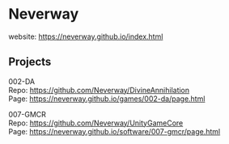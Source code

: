 # Neverway
website: https://neverway.github.io/index.html

__Projects__
--
002-DA
<br />Repo: https://github.com/Neverway/DivineAnnihilation
<br />Page: https://neverway.github.io/games/002-da/page.html

007-GMCR
<br />Repo: https://github.com/Neverway/UnityGameCore
<br />Page: https://neverway.github.io/software/007-gmcr/page.html
